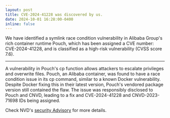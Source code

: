 ```yaml
---
layout: post
title: CVE-2024-41228 was discovered by us.
date: 2024-10-01 16:28:00-0400
inline: false
---
```


We have identified a symlink race condition vulnerability in Alibaba Group's rich container runtime Pouch, which has been assigned a CVE number: CVE-2024-41228, and is classified as a high-risk vulnerability (CVSS score 7.6).

***

A vulnerability in Pouch's cp function allows attackers to escalate privileges and overwrite files. Pouch, an Alibaba container, was found to have a race condition issue in its cp command, similar to a known Docker vulnerability. Despite Docker fixing this in their latest version, Pouch's vendored package version still contained the flaw. The issue was responsibly disclosed to Pouch and CNVD, leading to a fix and CVE-2024-41228 and CNVD-2023-71698 IDs being assigned.

Check NVD's [security Advisory](https://nvd.nist.gov/vuln/detail/CVE-2024-41228) for more details.